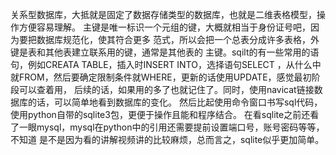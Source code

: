 关系型数据库，大抵就是固定了数据存储类型的数据库，也就是二维表格模型，操作方便容易理解。
主键是唯一标识一个元组的键，大概就相当于身份证号吧，因为要把数据库规范化，使其符合更多
范式，所以会把一个总表分成许多表格，外键是表和其他表建立联系用的键，通常是其他表的
主键。sqilt的有一些常用的语句，例如CREATA TABLE，插入时INSERT INTO，选择语句SELECT
，从什么中就FROM，然后要确定限制条件就WHERE，更新的话使用UPDATE，感觉最初阶段可以查着用，
后续的话，如果用的多了也就记住了。同时，使用navicat链接数据库的话，可以简单地看到数据库的变化。
然后比起使用命令窗口书写sql代码，使用python自带的sqlite3包，更便于操作且能和程序结合。
在看sqlite之前还看了一眼mysql，mysql在python中的引用还需要提前设置端口号，账号密码等等，不知道
是不是因为看的讲解视频讲的比较麻烦，总而言之，sqlite似乎更加简单。